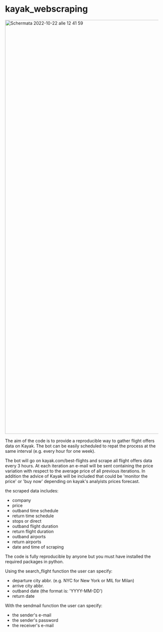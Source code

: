 # kayak_webscraping

<img width="1356" alt="Schermata 2022-10-22 alle 12 41 59" src="https://user-images.githubusercontent.com/114148028/197334871-eaaf4eac-274d-4eb5-8386-158982a38727.png">

The aim of the code is to provide a reproducible way to gather flight offers data on Kayak. The bot can be easily scheduled to repat the process at the same interval (e.g. every hour for one week).

The bot will go on kayak.com/best-flights and scrape all flight offers data every 3 hours. At each iteration an e-mail will be sent containing the price variation with respect to the average price of all previous iterations. In addition the advice of Kayak will be included that could be 'monitor the price' or 'buy now' depending on kayak's analyists prices forecast. 

the scraped data includes:
- company
- price
- outband time schedule
- return time schedule
- stops or direct
- outband flight duration
- return flight duration
- outband airports 
- return airports
- date and time of scraping

The code is fully reproducible by anyone but you must have installed the required packages in python. 

Using the search_flight function the user can specify:
- departure city abbr. (e.g. NYC for New York or MIL for Milan)
- arrive city abbr. 
- outband date (the format is: 'YYYY-MM-DD')
- return date

With the sendmail function the user can specify:
- the sender's e-mail
- the sender's password
- the receiver's e-mail


